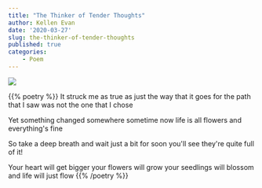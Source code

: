```yaml
---
title: "The Thinker of Tender Thoughts"
author: Kellen Evan
date: '2020-03-27'
slug: the-thinker-of-tender-thoughts
published: true
categories:
    - Poem
---
```


<img src="/images/the-thinker-of-tender-thoughts.png">

{{% poetry %}}
It struck me as true
as just the way that it goes
for the path that I saw
was not the one that I chose

Yet something changed
somewhere sometime
now life is all flowers
and everything's fine

So take a deep breath
and wait just a bit
for soon you'll see
they're quite full of it!

Your heart will get bigger
your flowers will grow
your seedlings will blossom
and life will just flow
{{% /poetry %}}
